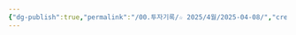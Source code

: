 ```yaml
---
{"dg-publish":true,"permalink":"/00.투자기록/☆ 2025/4월/2025-04-08/","created":"2025-04-01T11:23:09.222+09:00","updated":"2025-06-03T20:07:54.332+09:00"}
---
```


